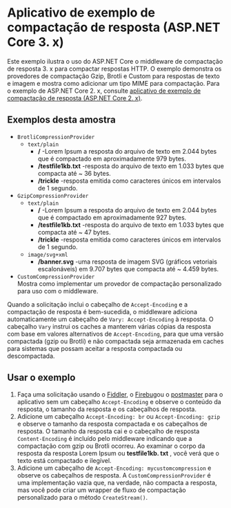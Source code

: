 # <a name="response-compression-sample-application-aspnet-core-3x"></a>Aplicativo de exemplo de compactação de resposta (ASP.NET Core 3. x)

Este exemplo ilustra o uso do ASP.NET Core o middleware de compactação de resposta 3. x para compactar respostas HTTP. O exemplo demonstra os provedores de compactação Gzip, Brotli e Custom para respostas de texto e imagem e mostra como adicionar um tipo MIME para compactação. Para o exemplo de ASP.NET Core 2. x, consulte [aplicativo de exemplo de compactação de resposta (ASP.NET Core 2. x)](https://github.com/dotnet/AspNetCore.Docs/tree/master/aspnetcore/performance/response-compression/samples/2.x).

## <a name="examples-in-this-sample"></a>Exemplos desta amostra

* `BrotliCompressionProvider`
  * `text/plain`
    * **/** -Lorem Ipsum a resposta do arquivo de texto em 2.044 bytes que é compactado em aproximadamente 979 bytes.
    * **/testfile1kb.txt** -resposta do arquivo de texto em 1.033 bytes que compacta até ~ 36 bytes.
    * **/trickle** -resposta emitida como caracteres únicos em intervalos de 1 segundo.
* `GzipCompressionProvider`
  * `text/plain`
    * **/** -Lorem Ipsum a resposta do arquivo de texto em 2.044 bytes que é compactado em aproximadamente 927 bytes.
    * **/testfile1kb.txt** -resposta do arquivo de texto em 1.033 bytes que compacta até ~ 47 bytes.
    * **/trickle** -resposta emitida como caracteres únicos em intervalos de 1 segundo.
  * `image/svg+xml`
    * **/banner.svg** -uma resposta de imagem SVG (gráficos vetoriais escalonáveis) em 9.707 bytes que compacta até ~ 4.459 bytes.
* `CustomCompressionProvider`<br>Mostra como implementar um provedor de compactação personalizado para uso com o middleware.

Quando a solicitação inclui o cabeçalho de `Accept-Encoding` e a compactação de resposta é bem-sucedida, o middleware adiciona automaticamente um cabeçalho de `Vary: Accept-Encoding` à resposta. O cabeçalho `Vary` instrui os caches a manterem várias cópias da resposta com base em valores alternativos de `Accept-Encoding`, para que uma versão compactada (gzip ou Brotli) e não compactada seja armazenada em caches para sistemas que possam aceitar a resposta compactada ou descompactada.

## <a name="use-the-sample"></a>Usar o exemplo

1. Faça uma solicitação usando o [Fiddler](https://www.telerik.com/fiddler), o [Firebug](https://getfirebug.com/)ou o [postmaster](https://www.getpostman.com/) para o aplicativo sem um cabeçalho `Accept-Encoding` e observe o conteúdo da resposta, o tamanho da resposta e os cabeçalhos de resposta.
1. Adicione um cabeçalho `Accept-Encoding: br` ou `Accept-Encoding: gzip` e observe o tamanho da resposta compactada e os cabeçalhos de resposta. O tamanho da resposta cai e o cabeçalho de resposta `Content-Encoding` é incluído pelo middleware indicando que a compactação com gzip ou Brotli ocorreu. Ao examinar o corpo da resposta da resposta Lorem Ipsum ou **testfile1kb. txt** , você verá que o texto está compactado e ilegível.
1. Adicione um cabeçalho de `Accept-Encoding: mycustomcompression` e observe os cabeçalhos de resposta. A `CustomCompressionProvider` é uma implementação vazia que, na verdade, não compacta a resposta, mas você pode criar um wrapper de fluxo de compactação personalizado para o método `CreateStream()`.

